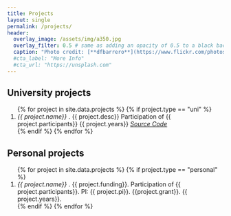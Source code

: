```yaml
---
title: Projects
layout: single
permalink: /projects/
header:
  overlay_image: /assets/img/a350.jpg
  overlay_filter: 0.5 # same as adding an opacity of 0.5 to a black background
  caption: "Photo credit: [**dfbarrero**](https://www.flickr.com/photos/dfbarrero/)"
  #cta_label: "More Info"
  #cta_url: "https://unsplash.com"
---
```


<h2 class="bibliography">University projects</h2>

<ol class="bibliography">
{% for project in site.data.projects %}
{% if project.type == "uni" %}
    <li>
         <i>{{ project.name}} </i>. {{ project.desc}} Participation of {{ project.participants}} {{ project.years}}
         <i><a href ="{{ project.link}}">Source Code</a></i>
    </li>
{% endif %}
{% endfor %}
</ol>

<h2 class="bibliography">Personal projects</h2>

<ol class="bibliography">
{% for project in site.data.projects %}
{% if project.type == "personal" %}
    <li>
         <i>{{ project.name}} </i>. {{ project.funding}}. Participation of {{ project.participants}}. PI: {{ project.pi}}. {{project.grant}}. {{ project.years}}.
    </li>
{% endif %}
{% endfor %}
</ol>


